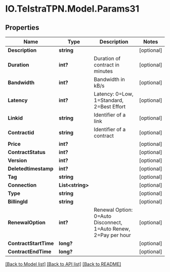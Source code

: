 # IO.TelstraTPN.Model.Params31
## Properties

Name | Type | Description | Notes
------------ | ------------- | ------------- | -------------
**Description** | **string** |  | [optional] 
**Duration** | **int?** | Duration of contract in minutes | [optional] 
**Bandwidth** | **int?** | Bandwidth in kB/s | [optional] 
**Latency** | **int?** | Latency: 0&#x3D;Low, 1&#x3D;Standard, 2&#x3D;Best Effort | [optional] 
**Linkid** | **string** | Identifier of a link | [optional] 
**Contractid** | **string** | Identifier of a contract | [optional] 
**Price** | **int?** |  | [optional] 
**ContractStatus** | **int?** |  | [optional] 
**Version** | **int?** |  | [optional] 
**Deletedtimestamp** | **int?** |  | [optional] 
**Tag** | **string** |  | [optional] 
**Connection** | **List&lt;string&gt;** |  | [optional] 
**Type** | **string** |  | [optional] 
**BillingId** | **string** |  | [optional] 
**RenewalOption** | **int?** | Renewal Option: 0&#x3D;Auto Disconnect, 1&#x3D;Auto Renew, 2&#x3D;Pay per hour | [optional] 
**ContractStartTime** | **long?** |  | [optional] 
**ContractEndTime** | **long?** |  | [optional] 

[[Back to Model list]](../README.md#documentation-for-models) [[Back to API list]](../README.md#documentation-for-api-endpoints) [[Back to README]](../README.md)

